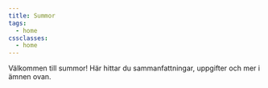 ```yaml
---
title: Summor
tags:
  - home
cssclasses:
  - home
---
```

Välkommen till summor! Här hittar du sammanfattningar, uppgifter och mer i ämnen ovan.